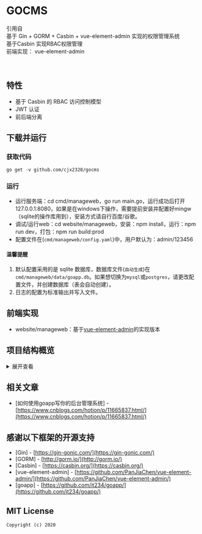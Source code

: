 <h1>GOCMS</h1>
引用自 
<div>
 基于 Gin + GORM + Casbin + vue-element-admin 实现的权限管理系统 <br/>
 基于Casbin 实现RBAC权限管理 <br/>
 前端实现： vue-element-admin <br/>
  <br/>
</div>
<br/>

## 特性

- 基于 Casbin 的 RBAC 访问控制模型
- JWT 认证
- 前后端分离

## 下载并运行

### 获取代码

```
go get -v github.com/cjx2328/gocms
```

### 运行

 
- 运行服务端：cd cmd/manageweb，go run main.go，运行成功后打开 127.0.0.1:8080，如果是在windows下操作，需要提前安装并配置好mingw（sqlite的操作库用到），安装方式请自行百度/谷歌。
- 调试/运行web：cd website/manageweb，安装：npm install，运行：npm run dev，打包：npm run build:prod
- 配置文件在(`cmd/manageweb/config.yaml`)中，用户默认为：admin/123456


#### 温馨提醒

1. 默认配置采用的是 sqlite 数据库，数据库文件(`自动生成`)在`cmd/manageweb/data/goapp.db`。如果想切换为`mysql`或`postgres`，请更改配置文件，并创建数据库（表会自动创建）。
2. 日志的配置为标准输出并写入文件。

## 前端实现

- website/manageweb：基于[vue-element-admin](https://github.com/PanJiaChen/vue-element-admin)的实现版本

## 项目结构概览

<details>
<summary>展开查看</summary>
<pre><code>.
├── cmd  项目的主要应用
├── internal  私有应用程序和库代码
├── pkg  外部应用程序可以使用的库代码
├── vendor  项目依赖的其他第三方库
├── website  vue-element-admin
</code></pre>
</details>


 
 

## 相关文章

- [如何使用goapp写你的后台管理系统] - [https://www.cnblogs.com/hotion/p/11665837.html/](https://www.cnblogs.com/hotion/p/11665837.html/)

## 感谢以下框架的开源支持

- [Gin] - [https://gin-gonic.com/](https://gin-gonic.com/)
- [GORM] - [http://gorm.io/](http://gorm.io/)
- [Casbin] - [https://casbin.org/](https://casbin.org/)
- [vue-element-admin] - [https://github.com/PanJiaChen/vue-element-admin/](https://github.com/PanJiaChen/vue-element-admin/)
- [goapp] - [https://github.com/it234/goapp/](https://github.com/it234/goapp/)


## MIT License

    Copyright (c) 2020 

 




